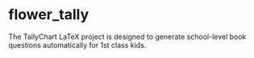 # flower_tally
The TallyChart LaTeX project is designed to generate school-level book questions automatically for 1st class kids.
